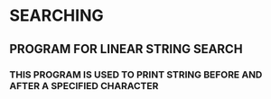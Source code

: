 # SEARCHING
## PROGRAM FOR LINEAR STRING SEARCH
### THIS PROGRAM IS USED TO PRINT STRING BEFORE AND AFTER A SPECIFIED CHARACTER
 
